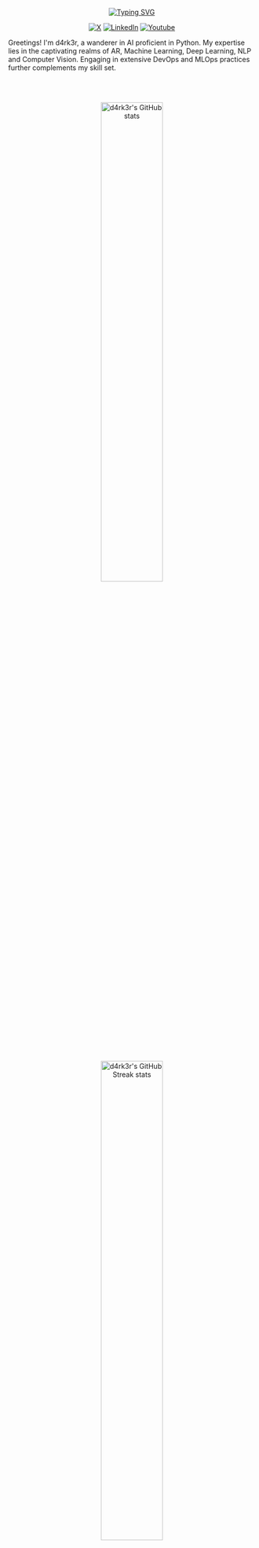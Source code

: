 <!--
**d4rk3r9923/d4rk3r9923** is a ✨ _special_ ✨ repository because its `README.md` (this file) appears on your GitHub profile.

Here are some ideas to get you started:

- 🔭 I’m currently working on ...
- 🌱 I’m currently learning ...
- 👯 I’m looking to collaborate on ...
- 🤔 I’m looking for help with ...
- 💬 Ask me about ...
- 📫 How to reach me: ...
- 😄 Pronouns: ...
- ⚡ Fun fact: ...
-->

<p align="center">
<a href="https://github.com/d4rk3r9923"><img src="https://readme-typing-svg.demolab.com?font=Fira+Code&size=24&pause=2000&color=4A71D9&center=true&vCenter=true&width=435&lines=Hi+there%F0%9F%91%8B!+I+am+d4rk3r;Nice+to+meet+you!" alt="Typing SVG" /></a>
</p>

<p align="center">
    <a href="https://x.com/d4rk3r9923"><img alt="X" src="https://img.shields.io/badge/X-000000?logo=X&logoColor=white"></a>
    <a href="https://linkedin.com/in/d4rk3r"><img alt="LinkedIn" src="https://img.shields.io/badge/LinkedIn-0A66C2?logo=Linkedin&logoColor=white"></a>
    <a href="https://www.youtube.com/@d4rk3r99"><img alt="Youtube" src="https://img.shields.io/badge/Youtube-ff0000?logo=Youtube&logoColor=white"></a>
</p>

<p align="left">Greetings! I'm d4rk3r, a wanderer in AI proficient in Python. My expertise lies in the captivating realms of AR, Machine Learning, Deep Learning, NLP and Computer Vision. Engaging in extensive DevOps and MLOps practices further complements my skill set.</p>

<br>
<br>
<p align="center">
  <img width="50%" src="https://github-readme-stats-five-topaz-76.vercel.app/api?username=d4rk3r&show_icons=true&theme=dark" alt="d4rk3r's GitHub stats">
  <img width="50%" src="https://streak-stats.demolab.com/?user=d4rk3r9923&theme=dark" alt="d4rk3r's GitHub Streak stats">
</p>

<h3 align="left">Programming</h3>
<p>
    <a href="https://python.org"><img alt="Python" src="https://img.shields.io/badge/Python-3776AB.svg?logo=python&logoColor=white"></a>
    <a href="https://www.gnu.org/software/bash/"><img alt="GNU Bash" src="https://img.shields.io/badge/GNU_Bash-4EAA25.svg?logo=gnubash&logoColor=white"></a>
    <a href="https://www.ruby-lang.org/en/"><img alt="Ruby" src="https://img.shields.io/badge/Ruby-CC342D.svg?logo=ruby&logoColor=white"></a>
    <a href="https://www.java.com/"><img alt="Java" src="https://img.shields.io/badge/Java-007396.svg?logo=java&logoColor=white"></a>
</p>

<h3 align="left">Web Servers</h3>
<p>
    <a href="https://www.nginx.com/"><img alt="Nginx" src="https://img.shields.io/badge/Nginx-009639.svg?logo=Nginx&logoColor=white"></a>
    <a href="https://httpd.apache.org/"><img alt="Apache" src="https://img.shields.io/badge/Apache-D22128.svg?logo=Apache&logoColor=white"></a>
    <a href="https://traefik.io/"><img alt="Traefik" src="https://img.shields.io/badge/Traefik-24A1C1.svg?logo=Traefik-Proxy&logoColor=white"></a>
</p>

<h3 align="left">Frameworks & Libraries</h3>
<p> 
    <a href="https://fastapi.tiangolo.com/"><img alt="FastAPI" src="https://img.shields.io/badge/FastAPI-009688.svg?logo=FastAPI&logoColor=white"></a>
    <a href="https://www.djangoproject.com/"><img alt="Django" src="https://img.shields.io/badge/Django-006400.svg?logo=Django&logoColor=white"></a>
    <a href="https://www.django-rest-framework.org/"><img alt="Django Rest Framework" src="https://img.shields.io/badge/Django%20Rest%20Framework%20-%23404d59.svg?logo=django&logoColor=white"></a>
    <a href="https://flask.palletsprojects.com/"><img alt="Flask" src="https://img.shields.io/badge/Flask-000000.svg?logo=flask&logoColor=white"></a>
    <a href="https://www.tensorflow.org/"><img alt="TensorFlow" src="https://img.shields.io/badge/Tensorflow-v2-FE7A16.svg?logo=Tensorflow&logoColor=white"></a>
    <a href="https://pytorch.org/"><img alt="PyTorch" src="https://img.shields.io/badge/PyTorch-EE4C2C.svg?logo=PyTorch&logoColor=white"></a>
    <a href="https://opencv.org/"><img alt="OpenCV" src="https://img.shields.io/badge/OpenCV-2391E6.svg?logo=OpenCV&logoColor=white"></a>
    <a href="https://google.github.io/mediapipe/"><img alt="MediaPipe" src="https://img.shields.io/badge/Mediapipe-008F9E.svg?&logoColor=white"></a>
</p>

<h3 align="left">Databases</h3>
<p>
    <a href="https://www.postgresql.org/"><img alt="PostgreSQL" src="https://img.shields.io/badge/PostgreSql-4169E1?logo=postgresql&logoColor=white"></a>
    <a href="https://www.sqlite.org/"><img alt="SQLite" src ="https://img.shields.io/badge/SQLite-003B57.svg?logo=sqlite&logoColor=white"></a>
    <a href="https://www.mysql.com/"><img alt="MySQL" src ="https://img.shields.io/badge/MySQL-4479A1.svg?logo=MySQL&logoColor=white"></a>
    <a href="https://mariadb.org/"><img alt="MariaDB" src ="https://img.shields.io/badge/MariaDB-003545.svg?logo=MariaDB&logoColor=white"></a>
</p>

<h3 align="left">VPN Servers</h3>
<p>
    <a href="https://www.wireguard.com/"><img alt="WireGuard" src="https://img.shields.io/badge/WireGuard-88171A?logo=WireGuard&logoColor=white"></a>
    <a href="https://openvpn.net/"><img alt="OpenVPN" src="https://img.shields.io/badge/OpenVPN-EA7E20?logo=OpenVPN&logoColor=white"></a>
</p>

<h3 align="left">Virtualization Platforms</h3>
<p>
    <a href="https://www.qemu.org/"><img alt="QEMU" src="https://img.shields.io/badge/QEMU-FF6600?logo=QEMU&logoColor=white"></a>
    <a href="https://www.virtualbox.org/"><img alt="VirtualBox" src="https://img.shields.io/badge/VirtualBox-183A61?logo=VirtualBox&logoColor=white"></a>
    <a href="https://www.vmware.com/"><img alt="VMware" src="https://img.shields.io/badge/VMware-607078?logo=VMware&logoColor=white"></a>
</p>

<h3 align="left">Software and Tools</h3>
<p>
    <a href="https://git-scm.com/"><img alt="Git" src="https://img.shields.io/badge/Git%20-%23F05033.svg?logo=git&logoColor=white"></a>
    <a href="https://mesonbuild.com/"><img alt="Meson" src="https://img.shields.io/badge/Meson%20-%2391E6.svg?logo=Meson&logoColor=white"></a>
    <a href="https://cmake.org/"><img alt="CMake" src="https://img.shields.io/badge/Cmake-064F8C.svg?logo=Cmake&logoColor=white"></a>
    <a href="https://www.docker.com/"><img alt="Docker" src="https://img.shields.io/badge/Docker-2391E6.svg?logo=docker&logoColor=white"></a>
    <a href="https://podman.io/"><img alt="Podman" src="https://img.shields.io/badge/Podman-892CA0.svg?logo=Podman&logoColor=white"></a>
    <a href="https://dependabot.com/"><img alt="Dependabot" src="https://img.shields.io/badge/Dependabot-025E8C.svg?logo=Dependabot&logoColor=white"></a>
    <a href="https://www.nvidia.com/"><img alt="Nvidia" src="https://img.shields.io/badge/Nvidia-76B900.svg?logo=Nvidia&logoColor=white"></a>
    <a href="https://llvm.org/"><img alt="LLVM" src="https://img.shields.io/badge/LLVM-262D3A.svg?logo=LLVM&logoColor=white"></a>
    <a href="https://www.postman.com/"><img alt="Postman" src="https://img.shields.io/badge/Postman-FF6C37?logo=postman&logoColor=white"></a>
    <a href="https://www.conventionalcommits.org/en/v1.0.0/"><img alt="Conventional Commits" src="https://img.shields.io/badge/Conventional%20Commits-FE5196?logo=conventionalcommits&logoColor=white"></a>
    <a href="https://stackoverflow.com/"><img alt="Stack Overflow" src="https://img.shields.io/badge/-StackOverflow-F58025?logo=stack-overflow&logoColor=white"></a>
    <a href="https://code.visualstudio.com/"><img alt="Visual Studio Code" src="https://img.shields.io/badge/Visual%20Studio%20Code-0078d7.svg?logo=visual-studio-code&logoColor=white"></a>
    <a href="https://www.jetbrains.com/pycharm/"><img alt="PyCharm" src="https://img.shields.io/badge/PyCharm-000000.svg?logo=pycharm&logoColor=white"></a>
    <a href="https://www.jetbrains.com/clion/"><img alt="CLion" src="https://img.shields.io/badge/CLion-000000.svg?logo=clion&logoColor=white"></a>
    <a href="https://jupyter.org/"><img alt="Jupyter" src="https://img.shields.io/badge/Jupyter-DA5B30.svg?logo=Jupyter&logoColor=white"></a>
</p>

<h3 align="left">Cloud Platforms</h3>
<p>
    <a href="https://aws.amazon.com/"><img alt="AWS" src="https://img.shields.io/badge/Amazon%20AWS-232F3E.svg?logo=Amazon-AWS&logoColor=white"></a>
    <a href="https://cloud.google.com/"><img alt="Google Cloud" src="https://img.shields.io/badge/Google%20Cloud-4285F4.svg?logo=Google-Cloud&logoColor=white"></a>
    <a href="https://azure.microsoft.com/"><img alt="Microsoft Azure" src="https://img.shields.io/badge/Microsoft%20Azure-0078D4.svg?logo=Microsoft-Azure&logoColor=white"></a>
    <a href="https://www.digitalocean.com/"><img alt="DigitalOcean" src="https://img.shields.io/badge/DigitalOcean-007BFF.svg?logo=DigitalOcean&logoColor=white"></a>
</p>

<h3 align="left">Message Brokers</h3>
<p>
    <a href="https://kafka.apache.org/"><img alt="Apache Kafka" src="https://img.shields.io/badge/Apache%20Kafka-231F20.svg?logo=Apache-Kafka&logoColor=white"></a>
    <a href="https://www.rabbitmq.com/"><img alt="RabbitMQ" src="https://img.shields.io/badge/RabbitMQ-FF6600.svg?logo=RabbitMQ&logoColor=white"></a>
</p>

<h3 align="left">Authentication</h3>
<p>
    <a href="https://auth0.com/"><img alt="Auth0" src="https://img.shields.io/badge/Auth0-3B3F5C.svg?logo=Auth0&logoColor=white"></a>
    <a href="https://www.okta.com/"><img alt="Okta" src="https://img.shields.io/badge/Okta-00B8D4.svg?logo=Okta&logoColor=white"></a>
</p>

## Projects

- Tabular Data
- Time Series Data
- Image Data
- Text Data
- Audio Data
- Graph Data

## Useful links
 
- [Google Developer Account](https://developers.google.com/)
- [Google Cloud Skill Boost Profile](https://www.cloudskillsboost.google/)
- [Patreon](https://www.patreon.com/)
